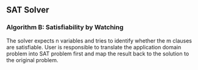 ## SAT Solver

### Algorithm B: Satisfiability by Watching

The solver expects n variables and tries to identify whether the m clauses are
satisfiable. User is responsible to translate the application domain problem
into SAT problem first and map the result back to the solution to the original
problem.
